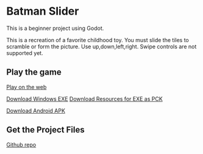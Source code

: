 # Batman Slider

This is a beginner project using Godot. 

This is a recreation of a favorite childhood toy. You must slide the tiles to scramble or form the picture. 
Use up,down,left,right. Swipe controls are not supported yet.

## Play the game

[Play on the web](https://dirtslayer.github.io/Batman-Slider/exports/Batman%20Slider.html)

[Download Windows EXE](./exports/Batman%20Slider.exe)
[Download Resources for EXE as PCK](./exports/Batman%20Slider.pck)

[Download Android APK](./exports/Batman%20Slider.apk)

## Get the Project Files

[Github repo](https://github.com/dirtslayer/Batman-Slider)
